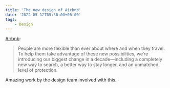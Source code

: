 ```yaml
---
title: 'The new design of Airbnb'
date: '2022-05-12T05:36:00+00:00'
tags:
    - Design
---
```


[Airbnb](https://www.airbnb.ca/2022-summer):

> People are more flexible than ever about where and when they travel. To help them take advantage of these new possibilities, we’re introducing our biggest change in a decade—including a completely new way to search, a better way to stay longer, and an unmatched level of protection.

Amazing work by the design team involved with this.